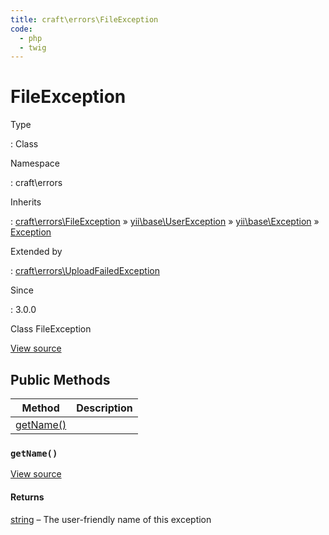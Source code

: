 ```yaml
---
title: craft\errors\FileException
code:
  - php
  - twig
---
```


# FileException

Type

:   Class

Namespace

:   craft\errors

Inherits

:   [craft\errors\FileException](craft-errors-fileexception.md) &raquo;
[yii\base\UserException](https://www.yiiframework.com/doc/api/2.0/yii-base-userexception) &raquo;
[yii\base\Exception](https://www.yiiframework.com/doc/api/2.0/yii-base-exception) &raquo;
[Exception](http://php.net/class.exception)

Extended by

:   [craft\errors\UploadFailedException](craft-errors-uploadfailedexception.md)

Since

:   3.0.0



Class FileException





[View source](https://github.com/craftcms/cms/blob/master/src/errors/FileException.php)






## Public Methods

| Method                                                    | Description
| --------------------------------------------------------- | -----------
| [getName()](craft-errors-fileexception.md#method-getname) |

### `getName()`










[View source](https://github.com/craftcms/cms/blob/master/src/errors/FileException.php#L23-L26)



#### Returns

[string](http://php.net/language.types.string) – The user-friendly name of this exception











